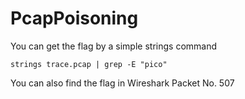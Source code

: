 # PcapPoisoning

You can get the flag by a simple strings command

```
strings trace.pcap | grep -E "pico"
```





You can also find the flag in Wireshark Packet No. 507